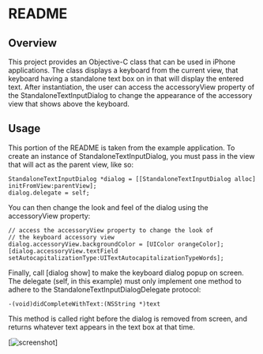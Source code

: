 # README

## Overview

This project provides an Objective-C class that can be used in iPhone applications.  The class displays a keyboard from the current view, that keyboard having a standalone text box on in that will display the entered text.  After instantiation, the user can access the accessoryView property of the StandaloneTextInputDialog to change the appearance of the accessory view that shows above the keyboard.

## Usage

This portion of the README is taken from the example application.  To create an instance of StandaloneTextInputDialog, you must pass in the view that will act as the parent view, like so:

	StandaloneTextInputDialog *dialog = [[StandaloneTextInputDialog alloc] initFromView:parentView];
	dialog.delegate = self;

You can then change the look and feel of the dialog using the accessoryView property:

	// access the accessoryView property to change the look of
    // the keyboard accessory view
    dialog.accessoryView.backgroundColor = [UIColor orangeColor];
    [dialog.accessoryView.textField setAutocapitalizationType:UITextAutocapitalizationTypeWords];

Finally, call [dialog show] to make the keyboard dialog popup on screen.  The delegate (self, in this example) must only implement one method to adhere to the StandaloneTextInputDialogDelegate protocol:

	-(void)didCompleteWithText:(NSString *)text

This method is called right before the dialog is removed from screen, and returns whatever text appears in the text box at that time.

[![screenshot](https://raw.github.com/greenwoodcm/StandaloneTextInputDialog/master/readme_images/modal_view.png)]